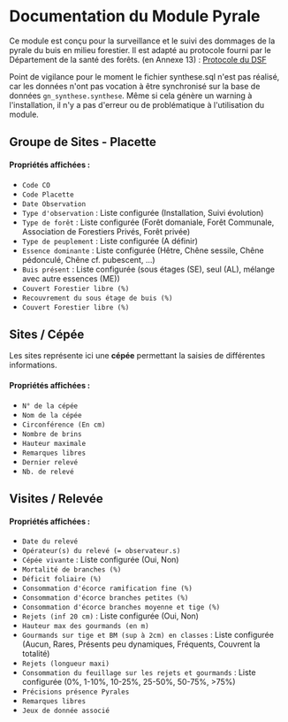# Documentation du Module Pyrale

Ce module est conçu pour la surveillance et le suivi des dommages de la pyrale du buis en milieu forestier. 
Il est adapté au protocole fourni par le Département de la santé des forêts. (en Annexe 13) : [Protocole du DSF](https://www.google.com/url?sa=t&source=web&rct=j&opi=89978449&url=https://info.agriculture.gouv.fr/gedei/site/bo-agri/instruction-2017-964/telechargement&ved=2ahUKEwiI5L36j5KFAxVvUqQEHSqKAYcQFnoECBMQAQ&usg=AOvVaw05KxxViZJ9_pYOyBl1xGEu
)

Point de vigilance pour le moment le fichier synthese.sql n'est pas réalisé, car les données n'ont pas vocation à être synchronisé sur la base de données `gn_synthese.synthese`.
Même si cela génère un warning à l'installation, il n'y a pas d'erreur ou de problématique à l'utilisation du module.


## Groupe de Sites - Placette
#### Propriétés affichées :

- `Code CO`
- `Code Placette`
- `Date Observation`
- `Type d'observation` : Liste configurée (Installation, Suivi évolution)
- `Type de forêt` : Liste configurée (Forêt domaniale, Forêt Communale, Association de Forestiers Privés, Forêt privée)
- `Type de peuplement` : Liste configurée (A définir)
- `Essence dominante` : Liste configurée (Hêtre, Chêne sessile, Chêne pédonculé, Chêne cf. pubescent, ...)
- `Buis présent` : Liste configurée (sous étages (SE), seul (AL), mélange avec autre essences (ME))
- `Couvert Forestier libre (%)`
- `Recouvrement du sous étage de buis (%)`
- `Couvert Forestier libre (%)`

## Sites / Cépée

Les sites représente ici une **cépée** permettant la saisies de différentes informations.

#### Propriétés affichées :

- `N° de la cépée`
- `Nom de la cépée`
- `Circonférence (En cm)`
- `Nombre de brins`
- `Hauteur maximale`
- `Remarques libres`
- `Dernier relevé`
- `Nb. de relevé`

## Visites / Relevée
#### Propriétés affichées :

- `Date du relevé`
- `Opérateur(s) du relevé (= observateur.s)`
- `Cépée vivante` : Liste configurée (Oui, Non)
- `Mortalité de branches (%)`
- `Déficit foliaire (%)`
- `Consommation d'écorce ramification fine (%)`
- `Consommation d'écorce branches petites (%)`
- `Consommation d'écorce branches moyenne et tige (%)`
- `Rejets (inf 20 cm)` : Liste configurée (Oui, Non)
- `Hauteur max des gourmands (en m)`
- `Gourmands sur tige et BM (sup à 2cm) en classes` : Liste configurée (Aucun, Rares, Présents peu dynamiques, Fréquents, Couvrent la totalité)
- `Rejets (longueur maxi)`
- `Consommation du feuillage sur les rejets et gourmands` : Liste configurée (0%, 1-10%, 10-25%, 25-50%, 50-75%, >75%)
- `Précisions présence Pyrales`
- `Remarques libres`
- `Jeux de donnée associé`
